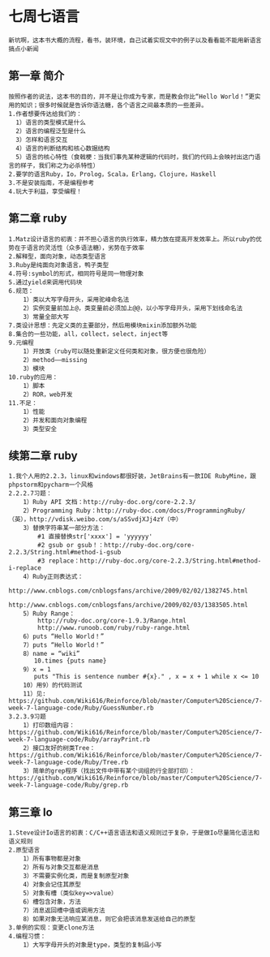 # 七周七语言
    新坑啊，这本书大概的流程，看书，装环境，自己试着实现文中的例子以及看看能不能用新语言搞点小新闻

## 第一章 简介
    按照作者的说法，这本书的目的，并不是让你成为专家，而是教会你比“Hello World！”更实用的知识；很多时候就是告诉你语法糖，各个语言之间最本质的一些差异。
    1.作者想要传达给我们的：
      1）语言的类型模式是什么
      2）语言的编程泛型是什么
      3）怎样和语言交互
      4）语言的判断结构和核心数据结构
      5）语言的核心特性（食戟梗：当我们事先某种逻辑的代码时，我们的代码上会映衬出这门语言的样子，我们称之为必杀特性）
    2.要学的语言Ruby，Io，Prolog，Scala，Erlang，Clojure，Haskell
    3.不是安装指南，不是编程参考
    4.玩大于利益，享受编程！

## 第二章 ruby
    1.Matz设计语言的初衷：并不担心语言的执行效率，精力放在提高开发效率上。所以ruby的优势在于语言的灵活性（众多语法糖），劣势在于效率
    2.解释型，面向对象，动态类型语言
    3.Ruby是纯面向对象语言，鸭子类型
    4.符号:symbol的形式，相同符号是同一物理对象
    5.通过yield来调用代码块
    6.规范：
        1）类以大写字母开头，采用驼峰命名法
        2）实例变量前加上@，类变量前必须加上@@，以小写字母开头，采用下划线命名法
        3）常量全部大写
    7.类设计思想：先定义类的主要部分，然后用模块mixin添加额外功能
    8.集合的一些功能，all，collect，select，inject等
    9.元编程
        1）开放类（ruby可以随处重新定义任何类和对象，很方便也很危险）
        2）method——missing
        3）模块
    10.ruby的应用：
        1）脚本
        2）ROR，web开发
    11.不足：
        1）性能
        2）并发和面向对象编程
        3）类型安全
    
## 续第二章 ruby
    1.我个人用的2.2.3，linux和windows都很好装，JetBrains有一款IDE RubyMine，跟phpstorm和pycharm一个风格
    2.2.2.7习题：
        1）Ruby API 文档：http://ruby-doc.org/core-2.2.3/
        2）Programming Ruby：http://ruby-doc.com/docs/ProgrammingRuby/（英），http://vdisk.weibo.com/s/aSSvdjXJj4zY（中）
        3）替换字符串某一部分方法：
            #1 直接替换str['xxxx'] = 'yyyyyy'
            #2 gsub or gsub！：http://ruby-doc.org/core-2.2.3/String.html#method-i-gsub
            #3 replace：http://ruby-doc.org/core-2.2.3/String.html#method-i-replace
        4）Ruby正则表达式：
            http://www.cnblogs.com/cnblogsfans/archive/2009/02/02/1382745.html
            http://www.cnblogs.com/cnblogsfans/archive/2009/02/03/1383505.html
        5）Ruby Range：
            http://ruby-doc.org/core-1.9.3/Range.html
            http://www.runoob.com/ruby/ruby-range.html
        6）puts “Hello World！”
        7）puts “Hello World！”
        8）name = “wiki”
           10.times {puts name}
        9）x = 1
           puts "This is sentence number #{x}." , x = x + 1 while x <= 10
        10）用9）的代码测试
        11）见: https://github.com/Wiki616/Reinforce/blob/master/Computer%20Science/7-week-7-language-code/Ruby/GuessNumber.rb
    3.2.3.9习题
        1）打印数组内容：https://github.com/Wiki616/Reinforce/blob/master/Computer%20Science/7-week-7-language-code/Ruby/arrayPrint.rb
        2）接口友好的树类Tree：https://github.com/Wiki616/Reinforce/blob/master/Computer%20Science/7-week-7-language-code/Ruby/Tree.rb
        3）简单的grep程序（找出文件中带有某个词组的行全部打印）：https://github.com/Wiki616/Reinforce/blob/master/Computer%20Science/7-week-7-language-code/Ruby/grep.rb

## 第三章 Io
    1.Steve设计Io语言的初衷：C/C++语言语法和语义规则过于复杂，于是做Io尽量简化语法和语义规则
    2.原型语言
        1）所有事物都是对象
        2）所有与对象交互都是消息
        3）不需要实例化类，而是复制原型对象
        4）对象会记住其原型
        5）对象有槽（类似key=>value）
        6）槽包含对象，方法
        7）消息返回槽中值或调用方法
        8）如果对象无法响应某消息，则它会把该消息发送给自己的原型
    3.单例的实现：变更clone方法
    4.编程习惯：
        1）大写字母开头的对象是type，类型的复制品小写
        
